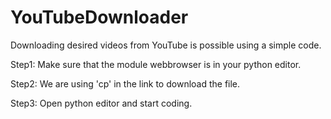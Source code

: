 # YouTubeDownloader
Downloading desired videos from YouTube is possible using a simple code.

Step1: Make sure that the module webbrowser is in your python editor.

Step2: We are using 'cp' in the link to download the file.

Step3: Open python editor and start coding.
